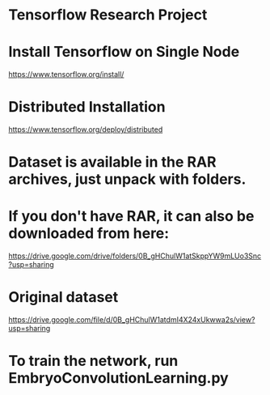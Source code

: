 # Tensorflow Research Project

# Install Tensorflow on Single Node
https://www.tensorflow.org/install/

# Distributed Installation
https://www.tensorflow.org/deploy/distributed

# Dataset is available in the RAR archives, just unpack with folders.
# If you don't have RAR, it can also be downloaded from here:
https://drive.google.com/drive/folders/0B_gHChulW1atSkppYW9mLUo3Snc?usp=sharing

# Original dataset
https://drive.google.com/file/d/0B_gHChulW1atdmI4X24xUkwwa2s/view?usp=sharing

# To train the network, run EmbryoConvolutionLearning.py


